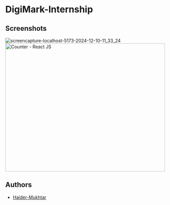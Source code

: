 # DigiMark-Internship

## Screenshots

![screencapture-localhost-5173-2024-12-10-11_33_24](https://github.com/user-attachments/assets/7db1e239-6b91-4549-ab69-34a255914199)
<img src="https://github.com/user-attachments/assets/7db1e239-6b91-4549-ab69-34a255914199" alt="Counter - React JS" style="width:500; height:400;">

## Authors

- [Haider-Mukhtar](https://github.com/Haider-Mukhtar)
